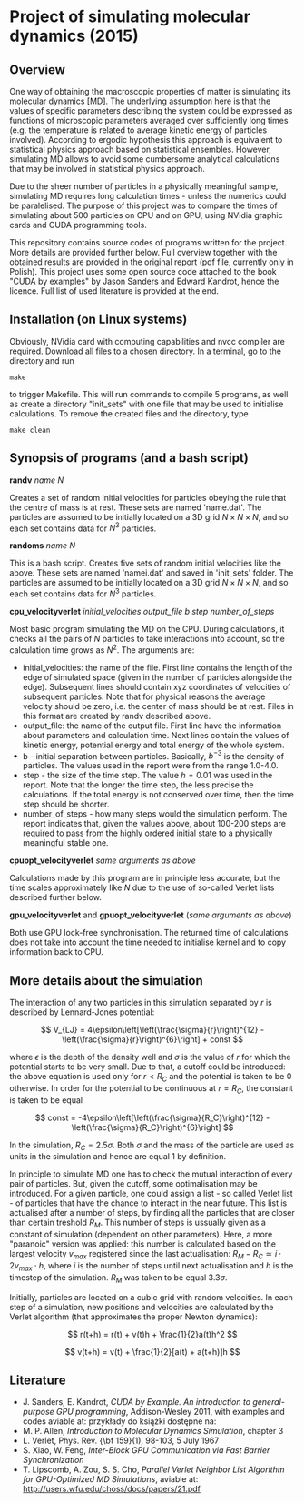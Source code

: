 # Project of simulating molecular dynamics (2015)

## Overview

One way of obtaining the macroscopic properties of matter is simulating its molecular dynamics [MD]. The underlying assumption here is that the values of specific parameters describing the system could be expressed as functions of microscopic parameters averaged over sufficiently long times (e.g. the temperature is related to average kinetic energy of particles involved). According to ergodic hypothesis this approach is equivalent to statistical physics approach based on statistical ensembles. However, simulating MD allows to avoid some cumbersome analytical calculations that may be involved in statistical physics approach.

Due to the sheer number of particles in a physically meaningful sample, simulating MD requires long calculation times - unless the numerics could be paralelised. The purpose of this project was to compare the times of simulating about 500 particles on CPU and on GPU, using NVidia graphic cards and CUDA programming tools.

This repository contains source codes of programs written for the project. More details are provided further below. Full overview together with the obtained results are provided in the original report (pdf file, currently only in Polish). This project uses some open source code attached to the book "CUDA by examples" by Jason Sanders and Edward Kandrot, hence the licence. Full list of used literature is provided at the end.

## Installation (on Linux systems)

Obviously, NVidia card with computing capabilities and nvcc compiler are required. Download all files to a chosen directory. In a terminal, go to the directory and run

`make`

to trigger Makefile. This will run commands to compile 5 programs, as well as create a directory "init_sets" with one file that may be used to initialise calculations. To remove the created files and the directory, type

`make clean`

## Synopsis of programs (and a bash script)

**randv** *name* *N*

Creates a set of random initial velocities for particles obeying the rule that the centre of mass is at rest. These sets are named 'name.dat'. The particles are assumed to be initially located on a 3D grid $N \times N \times N$, and so each set contains data for $N^3$ particles.

**randoms** *name* *N*

This is a bash script. Creates five sets of random initial velocities like the above. These sets are named 'namei.dat' and saved in 'init_sets' folder. The particles are assumed to be initially located on a 3D grid $N \times N \times N$, and so each set contains data for $N^3$ particles.

**cpu_velocityverlet** *initial_velocities* *output_file* *b* *step* *number_of_steps*

Most basic program simulating the MD on the CPU. During calculations, it checks all the pairs of $N$ particles to take interactions into account, so the calculation time grows as $N^2$. The arguments are:

- initial_velocities: the name of the file. First line contains the length of the edge of simulated space (given in the number of particles alongside the edge). Subsequent lines should contain xyz coordinates of velocities of subsequent particles. Note that for physical reasons the average velocity should be zero, i.e. the center of mass should be at rest. Files in this format are created by randv described above.
- output_file: the name of the output file. First line have the information about parameters and calculation time. Next lines contain the values of kinetic energy, potential energy and total energy of the whole system.
- b - initial separation between particles. Basically, $b^{-3}$ is the density of particles. The values used in the report were from the range 1.0-4.0.
- step - the size of the time step. The value $h=0.01$ was used in the report. Note that the longer the time step, the less precise the calculations. If the total energy is not conserved over time, then the time step should be shorter.
- number_of_steps - how many steps would the simulation perform. The report indicates that, given the values above, about 100-200 steps are required to pass from the highly ordered initial state to a physically meaningful stable one.

**cpuopt_velocityverlet** *same arguments as above*

Calculations made by this program are in principle less accurate, but the time scales approximately like $N$ due to the use of so-called Verlet lists described further below.

**gpu_velocityverlet** and **gpuopt_velocityverlet** (*same arguments as above*)

Both use GPU lock-free synchronisation. The returned time of calculations does not take into account the time needed to initialise kernel and to copy information back to CPU.

## More details about the simulation

The interaction of any two particles in this simulation separated by $r$ is described by Lennard-Jones potential:

$$
V_{LJ} = 4\epsilon\left[\left(\frac{\sigma}{r}\right)^{12} - \left(\frac{\sigma}{r}\right)^{6}\right] + const
$$

where $\epsilon$ is the depth of the density well and $\sigma$ is the value of $r$ for which the potential starts to be very small. Due to that, a cutoff could be introduced: the above equation is used only for $r<R_C$ and the potential is taken to be 0 otherwise. In order for the potential to be continuous at $r=R_C$, the constant is taken to be equal

$$
const = -4\epsilon\left[\left(\frac{\sigma}{R_C}\right)^{12} - \left(\frac{\sigma}{R_C}\right)^{6}\right]
$$

In the simulation, $R_C=2.5\sigma$. Both $\sigma$ and the mass of the particle are used as units in the simulation and hence are equal 1 by definition.

In principle to simulate MD one has to check the mutual interaction of every pair of particles. But, given the cutoff, some optimalisation may be introduced. For a given particle, one could assign a list - so called Verlet list - of particles that have the chance to interact in the near future. This list is actualised after a number of steps, by finding all the particles that are closer than certain treshold $R_M$. This number of steps is ussually given as a constant of simulation (dependent on other parameters). Here, a more "paranoic" version was applied: this number is calculated based on the largest velocity $v_{max}$ registered since the last actualisation: $R_M - R_C \simeq i\cdot 2v_{max} \cdot h$, where $i$ is the number of steps until next actualisation and $h$ is the timestep of the simulation. $R_M$ was taken to be equal $3.3\sigma$.

Initially, particles are located on a cubic grid with random velocities. In each step of a simulation, new positions and velocities are calculated by the Verlet algorithm (that approximates the proper Newton dynamics):

$$
r(t+h) = r(t) + v(t)h + \frac{1}{2}a(t)h^2
$$

$$
v(t+h) = v(t) + \frac{1}{2}[a(t) + a(t+h)]h
$$

## Literature

- J. Sanders, E. Kandrot, *CUDA by Example. An introduction to general-purpose GPU programming*, Addison-Wesley 2011, with examples and codes aviable at: przykłady do książki dostępne na: 
- M. P. Allen, *Introduction to Molecular Dynamics Simulation*, chapter 3
- L. Verlet, Phys. Rev. {\bf 159}(1), 98-103, 5 July 1967
- S. Xiao, W. Feng, *Inter-Block GPU Communication via Fast Barrier Synchronization*
- T. Lipscomb, A. Zou, S. S. Cho, *Parallel Verlet Neighbor List Algorithm for GPU-Optimized MD Simulations*, aviable at: http://users.wfu.edu/choss/docs/papers/21.pdf